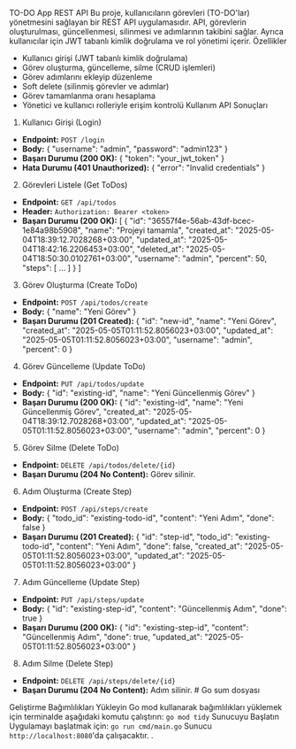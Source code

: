 TO-DO App REST API
Bu proje, kullanıcıların görevleri (TO-DO'lar) yönetmesini sağlayan bir REST API uygulamasıdır. API, görevlerin oluşturulması, güncellenmesi, silinmesi ve adımlarının takibini sağlar. Ayrıca kullanıcılar için JWT tabanlı kimlik doğrulama ve rol yönetimi içerir.
Özellikler
- Kullanıcı girişi (JWT tabanlı kimlik doğrulama)
- Görev oluşturma, güncelleme, silme (CRUD işlemleri)
- Görev adımlarını ekleyip düzenleme
- Soft delete (silinmiş görevler ve adımlar)
- Görev tamamlanma oranı hesaplama
- Yönetici ve kullanıcı rolleriyle erişim kontrolü
Kullanım
API Sonuçları
1. Kullanıcı Girişi (Login)
- **Endpoint:** `POST /login`
- **Body:**
{
  "username": "admin",
  "password": "admin123"
}
- **Başarı Durumu (200 OK):**
{
  "token": "your_jwt_token"
}
- **Hata Durumu (401 Unauthorized):**
{
  "error": "Invalid credentials"
}
2. Görevleri Listele (Get ToDos)
- **Endpoint:** `GET /api/todos`
- **Header:** `Authorization: Bearer <token>`
- **Başarı Durumu (200 OK):**
[
  {
    "id": "36557f4e-56ab-43df-bcec-1e84a98b5908",
    "name": "Projeyi tamamla",
    "created_at": "2025-05-04T18:39:12.7028268+03:00",
    "updated_at": "2025-05-04T18:42:16.2206453+03:00",
    "deleted_at": "2025-05-04T18:50:30.0102761+03:00",
    "username": "admin",
    "percent": 50,
    "steps": [ ... ]
  }
]
3. Görev Oluşturma (Create ToDo)
- **Endpoint:** `POST /api/todos/create`
- **Body:**
{
  "name": "Yeni Görev"
}
- **Başarı Durumu (201 Created):**
{
  "id": "new-id",
  "name": "Yeni Görev",
  "created_at": "2025-05-05T01:11:52.8056023+03:00",
  "updated_at": "2025-05-05T01:11:52.8056023+03:00",
  "username": "admin",
  "percent": 0
}
4. Görev Güncelleme (Update ToDo)
- **Endpoint:** `PUT /api/todos/update`
- **Body:**
{
  "id": "existing-id",
  "name": "Yeni Güncellenmiş Görev"
}
- **Başarı Durumu (200 OK):**
{
  "id": "existing-id",
  "name": "Yeni Güncellenmiş Görev",
  "created_at": "2025-05-04T18:39:12.7028268+03:00",
  "updated_at": "2025-05-05T01:11:52.8056023+03:00",
  "username": "admin",
  "percent": 0
}
5. Görev Silme (Delete ToDo)
- **Endpoint:** `DELETE /api/todos/delete/{id}`
- **Başarı Durumu (204 No Content):** Görev silinir.
6. Adım Oluşturma (Create Step)
- **Endpoint:** `POST /api/steps/create`
- **Body:**
{
  "todo_id": "existing-todo-id",
  "content": "Yeni Adım",
  "done": false
}
- **Başarı Durumu (201 Created):**
{
  "id": "step-id",
  "todo_id": "existing-todo-id",
  "content": "Yeni Adım",
  "done": false,
  "created_at": "2025-05-05T01:11:52.8056023+03:00",
  "updated_at": "2025-05-05T01:11:52.8056023+03:00"
}
7. Adım Güncelleme (Update Step)
- **Endpoint:** `PUT /api/steps/update`
- **Body:**
{
  "id": "existing-step-id",
  "content": "Güncellenmiş Adım",
  "done": true
}
- **Başarı Durumu (200 OK):**
{
  "id": "existing-step-id",
  "content": "Güncellenmiş Adım",
  "done": true,
  "updated_at": "2025-05-05T01:11:52.8056023+03:00"
}
8. Adım Silme (Delete Step)
- **Endpoint:** `DELETE /api/steps/delete/{id}`
- **Başarı Durumu (204 No Content):** Adım silinir.
              # Go sum dosyası
    
Geliştirme
Bağımlılıkları Yükleyin
Go mod kullanarak bağımlılıkları yüklemek için terminalde aşağıdaki komutu çalıştırın:
`go mod tidy`
Sunucuyu Başlatın
Uygulamayı başlatmak için:
`go run cmd/main.go`
Sunucu `http://localhost:8080`'da çalışacaktır.
.

